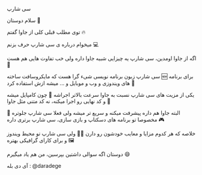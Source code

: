 سی شارپ 

سلام دوستان 👋

توی مطلب قبلی کلی از جاوا گفتم 🔥

میخوام درباره ی سی شارپ حرف بزنم 💻

اگه از جاوا اومدین، سی شارپ یه چیزایی شبیه جاوا داره ولی خب تفاوت هایی هم هست 🤔


سی شارپ زبون برنامه نویسی شیء گرا هست که مایکروسافت ساخته 🆕
برای برنامه های ویندوزی و وب و موبایل و ... میشه ازش استفاده کرد 📲


یکی از مزیت های سی شارپ نسبت به جاوا سرعت بالاتر اجراشه 🚀
چون کامپایل میشه و کد نهایی رو اجرا میکنه، نه کد متنی مثل جاوا 💯


البته جاوا هم داره پیشرفت میکنه و سریع تر میشه ولی فعلا سی شارپ جلوتره 🥇
مخصوصا تو برنامه های دسکتاپ و بازی سازی، سی شارپ برتری داره 🎮


خلاصه که هر کدوم مزایا و معایب خودشون رو دارن 🤷‍♂️
ولی سی شارپ تو محیط ویندوز و برای کارای گرافیکی بهتره 🖼️


دوستان اگه سوالی داشتین بپرسین، من هم یاد میگیرم 😄

آی دی بله : @daradege
